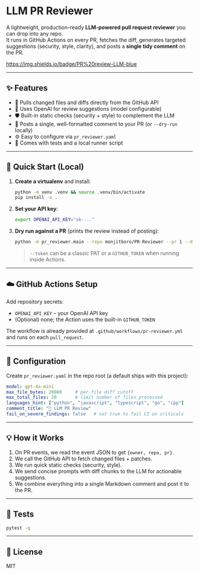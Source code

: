 # LLM PR Reviewer

A lightweight, production-ready **LLM‑powered pull request reviewer** you can drop into any repo.  
It runs in GitHub Actions on every PR, fetches the diff, generates targeted suggestions (security, style, clarity), and posts a **single tidy comment** on the PR.

https://img.shields.io/badge/PR%20review-LLM-blue

---

## ✨ Features
- 🔎 Pulls changed files and diffs directly from the GitHub API
- 🤖 Uses OpenAI for review suggestions (model configurable)
- 🛡️ Built-in static checks (security + style) to complement the LLM
- 📝 Posts a single, well-formatted comment to your PR (or `--dry-run` locally)
- ⚙️ Easy to configure via `pr_reviewer.yaml`
- 🧪 Comes with tests and a local runner script

---

## 🚀 Quick Start (Local)
1. **Create a virtualenv** and install:
   ```bash
   python -m venv .venv && source .venv/bin/activate
   pip install -e .
   ```

2. **Set your API key**:
   ```bash
   export OPENAI_API_KEY="sk-..."
   ```

3. **Dry run against a PR** (prints the review instead of posting):
   ```bash
   python -m pr_reviewer.main --repo monjitboro/PR-Reviewer --pr 1 --dry-run --token $GITHUB_TOKEN
   ```
   > `--token` can be a classic PAT or a `GITHUB_TOKEN` when running inside Actions.

---

## ☁️ GitHub Actions Setup
Add repository secrets:
- `OPENAI_API_KEY` – your OpenAI API key
- (Optional) none; the Action uses the built-in `GITHUB_TOKEN`

The workflow is already provided at `.github/workflows/pr-reviewer.yml` and runs on each `pull_request`.

---

## 🔧 Configuration
Create `pr_reviewer.yaml` in the repo root (a default ships with this project):
```yaml
model: gpt-4o-mini
max_file_bytes: 20000     # per-file diff cutoff
max_total_files: 20       # limit number of files processed
languages_hint: ["python", "javascript", "typescript", "go", "cpp"]
comment_title: "🤖 LLM PR Review"
fail_on_severe_findings: false   # set true to fail CI on criticals
```

---

## 💡 How it Works
1. On PR events, we read the event JSON to get `{owner, repo, pr}`.
2. We call the GitHub API to fetch changed files + patches.
3. We run quick static checks (security, style).
4. We send concise prompts with diff chunks to the LLM for actionable suggestions.
5. We combine everything into a single Markdown comment and post it to the PR.

---

## 🧪 Tests
```bash
pytest -q
```

---

## 📄 License
MIT
